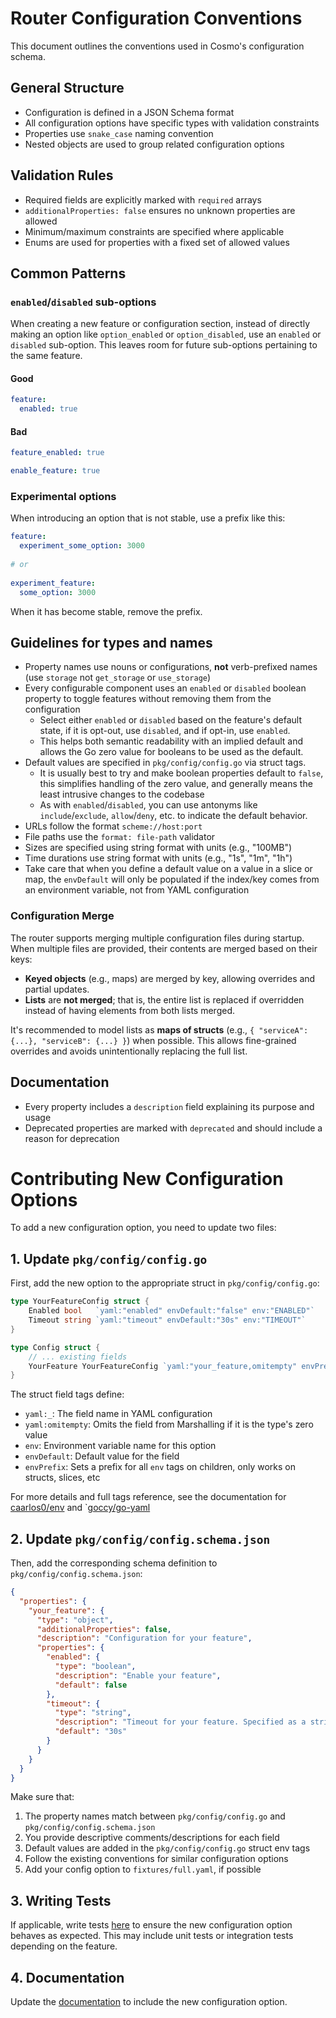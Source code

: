 # Router Configuration Conventions

This document outlines the conventions used in Cosmo's configuration schema.

## General Structure

- Configuration is defined in a JSON Schema format
- All configuration options have specific types with validation constraints
- Properties use `snake_case` naming convention
- Nested objects are used to group related configuration options

## Validation Rules

- Required fields are explicitly marked with `required` arrays
- `additionalProperties: false` ensures no unknown properties are allowed
- Minimum/maximum constraints are specified where applicable
- Enums are used for properties with a fixed set of allowed values

## Common Patterns

### `enabled`/`disabled` sub-options

When creating a new feature or configuration section, instead of directly making an option like `option_enabled` or `option_disabled`, use an `enabled` or `disabled` sub-option. This leaves room for future sub-options pertaining to the same feature.

#### Good

```yaml
feature:
  enabled: true
```

#### Bad

```yaml
feature_enabled: true
```

```yaml
enable_feature: true
```

### Experimental options

When introducing an option that is not stable, use a prefix like this:

```yaml
feature:
  experiment_some_option: 3000
  
# or
  
experiment_feature:
  some_option: 3000
```

When it has become stable, remove the prefix.

## Guidelines for types and names

- Property names use nouns or configurations, **not** verb-prefixed names (use `storage` not `get_storage` or `use_storage`)
- Every configurable component uses an `enabled` or `disabled` boolean property to toggle features without removing them from the configuration
  - Select either `enabled` or `disabled` based on the feature's default state, if it is opt-out, use `disabled`, and if opt-in, use `enabled`.
  - This helps both semantic readability with an implied default and allows the Go zero value for booleans to be used as the default.
- Default values are specified in `pkg/config/config.go` via struct tags.
  - It is usually best to try and make boolean properties default to `false`, this simplifies handling of the zero value, and generally means the least intrusive changes to the codebase
  - As with `enabled`/`disabled`, you can use antonyms like `include`/`exclude`, `allow`/`deny`, etc. to indicate the default behavior.
- URLs follow the format `scheme://host:port`
- File paths use the `format: file-path` validator
- Sizes are specified using string format with units (e.g., "100MB")
- Time durations use string format with units (e.g., "1s", "1m", "1h")
- Take care that when you define a default value on a value in a slice or map, the `envDefault` will only be populated if the index/key comes from an environment variable, not from YAML configuration

### Configuration Merge

The router supports merging multiple configuration files during startup. When multiple files are provided, their contents are merged based on their keys:

- **Keyed objects** (e.g., maps) are merged by key, allowing overrides and partial updates.
- **Lists** are **not merged**; that is, the entire list is replaced if overridden instead of having elements from both lists merged.

It's recommended to model lists as **maps of structs** (e.g., `{ "serviceA": {...}, "serviceB": {...} }`) when possible. This allows fine-grained overrides and avoids unintentionally replacing the full list.

## Documentation

- Every property includes a `description` field explaining its purpose and usage
- Deprecated properties are marked with `deprecated` and should include a reason for deprecation

# Contributing New Configuration Options

To add a new configuration option, you need to update two files:

## 1. Update `pkg/config/config.go`

First, add the new option to the appropriate struct in `pkg/config/config.go`:

```go
type YourFeatureConfig struct {
    Enabled bool   `yaml:"enabled" envDefault:"false" env:"ENABLED"`
    Timeout string `yaml:"timeout" envDefault:"30s" env:"TIMEOUT"`
}

type Config struct {
    // ... existing fields
    YourFeature YourFeatureConfig `yaml:"your_feature,omitempty" envPrefix:"YOUR_FEATURE_"`
}
```

The struct field tags define:

- `yaml:_`: The field name in YAML configuration
- `yaml:omitempty`: Omits the field from Marshalling if it is the type's zero value
- `env`: Environment variable name for this option
- `envDefault`: Default value for the field
- `envPrefix`: Sets a prefix for all `env` tags on children, only works on structs, slices, etc

For more details and full tags reference, see the documentation for [caarlos0/env](https://github.com/caarlos0/env/?tab=readme-ov-file#tags) and `[goccy/go-yaml](https://github.com/goccy/go-yaml?tab=readme-ov-file#synopsis)

## 2. Update `pkg/config/config.schema.json`

Then, add the corresponding schema definition to `pkg/config/config.schema.json`:

```json
{
  "properties": {
    "your_feature": {
      "type": "object",
      "additionalProperties": false,
      "description": "Configuration for your feature",
      "properties": {
        "enabled": {
          "type": "boolean",
          "description": "Enable your feature",
          "default": false
        },
        "timeout": {
          "type": "string",
          "description": "Timeout for your feature. Specified as a string with a duration unit (e.g. '30s')",
          "default": "30s"
        }
      }
    }
  }
}
```

Make sure that:

1. The property names match between `pkg/config/config.go` and `pkg/config/config.schema.json`
2. You provide descriptive comments/descriptions for each field
3. Default values are added in the `pkg/config/config.go` struct env tags
4. Follow the existing conventions for similar configuration options
5. Add your config option to `fixtures/full.yaml`, if possible

## 3. Writing Tests

If applicable, write tests [here](../pkg/config/) to ensure the new configuration option behaves as expected. This may include unit tests or integration tests depending on the feature.

## 4. Documentation

Update the [documentation](https://github.com/wundergraph/cosmo-docs/docs) to include the new configuration option.
